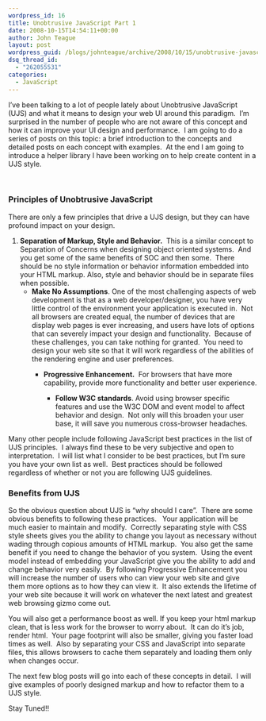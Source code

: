 ```yaml
---
wordpress_id: 16
title: Unobtrusive JavaScript Part 1
date: 2008-10-15T14:54:11+00:00
author: John Teague
layout: post
wordpress_guid: /blogs/johnteague/archive/2008/10/15/unobtrusive-javascript-part-1.aspx
dsq_thread_id:
  - "262055531"
categories:
  - JavaScript
---
```

I&#8217;ve been talking to a lot of people lately about Unobtrusive JavaScript (UJS) and what it means to design your web UI around this paradigm.&nbsp; I&#8217;m surprised in the number of people who are not aware of this concept and how it can improve your UI design and performance.&nbsp; I am going to do a series of posts on this topic: a brief introduction to the concepts and detailed posts on each concept with examples.&nbsp; At the end I am going to introduce a helper library I have been working on to help create content in a UJS style.

&nbsp;

### Principles of Unobtrusive JavaScript

There are only a few principles that drive a UJS design, but they can have profound impact on your design.

  1. **Separation of Markup, Style and Behavior.**&nbsp; This is a similar concept to Separation of Concerns when designing object oriented systems.&nbsp; And you get some of the same benefits of SOC and then some.&nbsp; There should be no style information or behavior information embedded into your HTML markup. Also, style and behavior should be in separate files when possible. 
      * **Make No Assumptions**. One of the most challenging aspects of web development is that as a web developer/designer, you have very little control of the environment your application is executed in.&nbsp; Not all browsers are created equal, the number of devices that are display web pages is ever increasing, and users have lots of options that can severely impact your design and functionality.&nbsp; Because of these challenges, you can take nothing for granted.&nbsp; You need to design your web site so that it will work regardless of the abilities of the rendering engine and user preferences. 
          * **Progressive Enhancement.**&nbsp; For browsers that have more capability, provide more functionality and better user experience. 
              * **Follow W3C standards**. Avoid using browser specific features and use the W3C DOM and event model to affect behavior and design.&nbsp; Not only will this broaden your user base, it will save you numerous cross-browser headaches.</ol> 
            Many other people include following JavaScript best practices in the list of UJS principles.&nbsp; I always find these to be very subjective and open to interpretation.&nbsp; I will list what I consider to be best practices, but I&#8217;m sure you have your own list as well.&nbsp; Best practices should be followed regardless of whether or not you are following UJS guidelines.
            
            ### Benefits from UJS
            
            So the obvious question about UJS is &#8220;why should I care&#8221;.&nbsp; There are some obvious benefits to following these practices.&nbsp;&nbsp; Your application will be much easier to maintain and modify.&nbsp; Correctly separating style with CSS style sheets gives you the ability to change you layout as necessary without wading through copious amounts of HTML markup.&nbsp; You also get the same benefit if you need to change the behavior of you system.&nbsp; Using the event model instead of embedding your JavaScript give you the ability to add and change behavior very easily.&nbsp; By following Progressive Enhancement you will increase the number of users who can view your web site and give them more options as to how they can view it.&nbsp; It also extends the lifetime of your web site because it will work on whatever the next latest and greatest web browsing gizmo come out.
            
            You will also get a performance boost as well. If you keep your html markup clean, that is less work for the browser to worry about.&nbsp; It can do it&#8217;s job, render html.&nbsp; Your page footprint will also be smaller, giving you faster load times as well.&nbsp; Also by separating your CSS and JavaScript into separate files, this allows browsers to cache them separately and loading them only when changes occur.
            
            The next few blog posts will go into each of these concepts in detail.&nbsp; I will give examples of poorly designed markup and how to refactor them to a UJS style.
            
            Stay Tuned!!